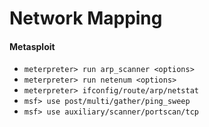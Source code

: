 # Network Mapping
#### Metasploit
* `meterpreter> run arp_scanner <options>`
* `meterpreter> run netenum <options>`
* `meterpreter> ifconfig/route/arp/netstat`
* `msf> use post/multi/gather/ping_sweep`
* `msf> use auxiliary/scanner/portscan/tcp`


